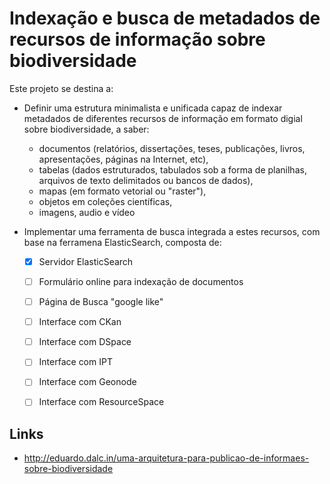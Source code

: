 # Indexação e busca de metadados de recursos de informação sobre biodiversidade

Este projeto se destina a:

* Definir uma estrutura minimalista e unificada capaz de indexar metadados de diferentes recursos de informação em formato digial sobre biodiversidade, a saber:

  * documentos (relatórios, dissertações, teses, publicações, livros, apresentações, páginas na Internet, etc), 
  * tabelas (dados estruturados, tabulados sob a forma de planilhas, arquivos de texto delimitados ou bancos de dados), 
  * mapas (em formato vetorial ou "raster"),
  * objetos em coleções científicas,
  * imagens, audio e vídeo
   
* Implementar uma ferramenta de busca integrada a estes recursos, com base na ferramena ElasticSearch, composta de:
  - [X] Servidor ElasticSearch
  - [ ] Formulário online para indexação de documentos
  - [ ] Página de Busca "google like"
  - [ ] Interface com CKan
  - [ ] Interface com DSpace
  - [ ] Interface com IPT
  - [ ] Interface com Geonode
  - [ ] Interface com ResourceSpace


## Links
* http://eduardo.dalc.in/uma-arquitetura-para-publicao-de-informaes-sobre-biodiversidade
